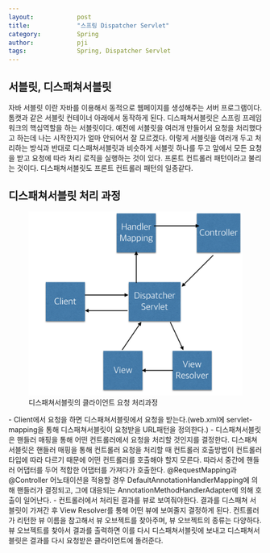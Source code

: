 ```yaml
---
layout:            post
title:             "스프링 Dispatcher Servlet"
category:          Spring
author:            pji
tags:              Spring, Dispatcher Servlet
---
```



## 서블릿, 디스패쳐서블릿
자바 서블릿 이란 자바를 이용해서 동적으로 웹페이지를 생성해주는 서버 프로그램이다. 톰캣과 같은 서블릿 컨테이너 아래에서 동작하게 된다.
디스패쳐서블릿은 스프링 프레임워크의 핵심역할을 하는 서블릿이다. 예전에 서블릿을 여러개 만들어서 요청을 처리했다고 하는데 나는 시작한지가 얼마 안되어서 잘 모르겠다.
이렇게 서블릿을 여러개 두고 처리하는 방식과 반대로 디스패쳐서블릿과 비슷하게 서블릿 하나를 두고 앞에서 모든 요청을 받고 요청에 따라 처리 로직을 실행하는 것이 있다.
프론트 컨트롤러 패턴이라고 불리는 것이다. 디스패쳐서블릿도 프론트 컨트롤러 패턴의 일종같다.

## 디스패쳐서블릿 처리 과정
<figure>
   <img src="/media/img/dispatcherServlet.png" />
   <figcaption>디스패쳐서블릿의 클라이언트 요청 처리과정</figcaption>
</figure>
- Client에서 요청을 하면 디스패쳐서블릿에서 요청을 받는다.(web.xml에 servlet-mapping을 통해 디스패쳐서블릿이 요청받을 URL패턴을 정의한다.)
- 디스패쳐서블릿은 핸들러 매핑을 통해 어떤 컨트롤러에서 요청을 처리할 것인지를 결정한다. 
디스패쳐서블릿은 핸들러 매핑을 통해 컨트롤러 요청을 처리할 때 컨트롤러 호출방법이 컨트롤러 타입에 따라 다르기 때문에 어떤 컨트롤러를 호출해야 할지 모른다. 따라서 중간에 핸들러 어댑터를 두어 적합한 어댑터를 가져다가 호출한다. @RequestMapping과 @Controller 어노태이션을 적용할 경우 DefaultAnnotationHandlerMapping에 의해 핸들러가 결정되고, 그에 대응되는 AnnotationMethodHandlerAdapter에 의해 호출이 일어난다.
- 컨트롤러에서 처리된 결과를 뷰로 보여줘야한다. 결과를 디스패쳐 서블릿이 가져간 후 View Resolver를 통해 어떤 뷰에 보여줄지 결정하게 된다.
컨트롤러가 리턴한 뷰 이름을 참고해서 뷰 오브젝트를 찾아주며, 뷰 오브젝트의 종류는 다양하다. 뷰 오브젝트를 찾아서 결과를 출력하면 이를 다시 디스패쳐서블릿에 보내고 디스패쳐서블릿은 결과를 다시 요청받은 클라이언트에 돌려준다.
